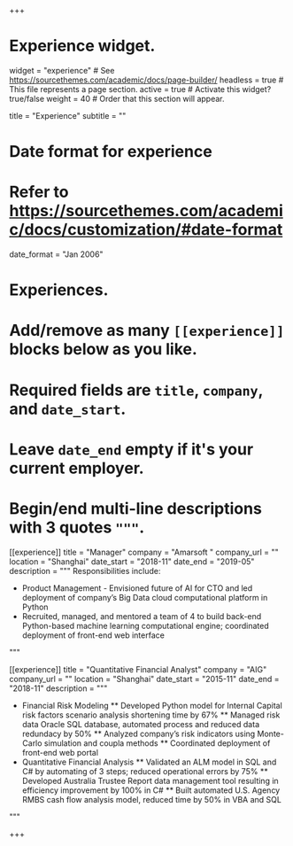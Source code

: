 +++
# Experience widget.
widget = "experience"  # See https://sourcethemes.com/academic/docs/page-builder/
headless = true  # This file represents a page section.
active = true  # Activate this widget? true/false
weight = 40  # Order that this section will appear.

title = "Experience"
subtitle = ""

# Date format for experience
#   Refer to https://sourcethemes.com/academic/docs/customization/#date-format
date_format = "Jan 2006"

# Experiences.
#   Add/remove as many `[[experience]]` blocks below as you like.
#   Required fields are `title`, `company`, and `date_start`.
#   Leave `date_end` empty if it's your current employer.
#   Begin/end multi-line descriptions with 3 quotes `"""`.
[[experience]]
  title = "Manager"
  company = "Amarsoft "
  company_url = ""
  location = "Shanghai"
  date_start = "2018-11"
  date_end = "2019-05"
  description = """
  Responsibilities include:
  
  * Product Management - Envisioned future of AI for CTO and led deployment of company’s Big Data cloud computational platform in Python 
  * Recruited, managed, and mentored a team of 4 to build back-end Python-based machine learning computational engine; coordinated deployment of front-end web   interface

  """

[[experience]]
  title = "Quantitative Financial Analyst"
  company = "AIG"
  company_url = ""
  location = "Shanghai"
  date_start = "2015-11"
  date_end = "2018-11"
  description = """
   * Financial Risk Modeling 
    ** Developed Python model for Internal Capital risk factors scenario analysis shortening time by 67%
    ** Managed risk data Oracle SQL database, automated process and reduced data redundacy by 50% 
    ** Analyzed company’s risk indicators using Monte-Carlo simulation and coupla methods
    ** Coordinated deployment of front-end web portal
  * Quantitative Financial Analysis 
    ** Validated an ALM model in SQL and C# by automating of 3 steps; reduced operational errors by 75%
    ** Developed Australia Trustee Report data management tool resulting in efficiency improvement by 100% in C#
    ** Built automated U.S. Agency RMBS cash flow analysis model, reduced time by 50% in VBA and SQL

  """

+++
